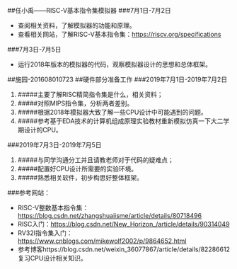  ##任小禹——RISC-V基本指令集模拟器
 ###7月1日-7月2日
 - 查阅相关资料，了解模拟器的功能和原理。
 - 查看相关网站，了解RISC-V基本指令集：https://riscv.org/specifications
 
 ###7月3日-7月5日
 - 运行2018年版本的模拟器的代码，观察模拟器设计的思想和总体框架。
 
 ##施园-201608010723
 ##硬件部分准备工作
 ###2019年7月1日-2019年7月2日
 1. #####主要了解RISC精简指令集是什么，相关资料；
 2. #####对照MIPS指令集，分析两者差别。
 3. #####根据2018年模拟器大致了解一些CPU设计中可能遇到的问题。
 4. #####参考基于EDA技术的计算机组成原理实验教材重新模拟仿真一下大二学期设计的CPU。

 ###2019年7月3日-2019年7月5日
 1. #####与同学沟通分工并且请教老师对于代码的疑难点；
 2. #####配置好CPU设计所需要的实验环境。
 3. #####熟悉相关软件，初步构思好整体框架。

 ###参考网站：
 - RISC-V整数基本指令集： https://blog.csdn.net/zhangshuaiisme/article/details/80718496
 - RISC入门：https://blog.csdn.net/New_Horizon_/article/details/90314049
 - RV32I指令集入门：https://www.cnblogs.com/mikewolf2002/p/9864652.html
 - 参考博客https://blog.csdn.net/weixin_36077867/article/details/82286612复习CPU设计相关知识。
